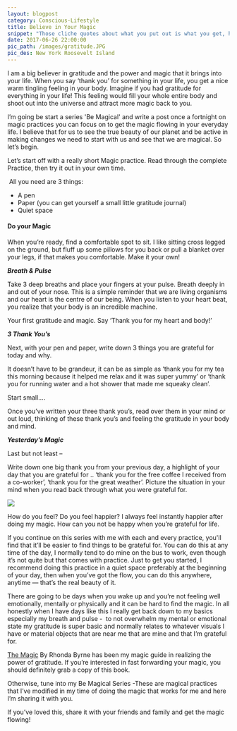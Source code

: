 ```yaml
---
layout: blogpost
category: Conscious-Lifestyle
title: Believe in Your Magic
snippet: "Those cliche quotes about what you put out is what you get, have a truth. Gratitude and practicing the magic is a powerful tool for making our life a much happier one. This is the first practice in my 'Be Magical' Series."
date: 2017-06-26 22:00:00
pic_path: /images/gratitude.JPG
pic_des: New York Roosevelt Island
---
```



I am a big believer in gratitude and the power and magic that it brings into your life. When you say ‘thank you’ for something in your life, you get a nice warm tingling feeling in your body. Imagine if you had gratitude for everything in your life! This feeling would fill your whole entire body and shoot out into the universe and attract more magic back to you.

I’m going be start a series 'Be Magical' and write a post once a fortnight on magic practices you can focus on to get the magic flowing in your everyday life. I believe that for us to see the true beauty of our planet and be active in making changes we need to start with us and see that we are magical. So let’s begin.

Let’s start off with a really short Magic practice. Read through the complete Practice, then try it out in your own time.

 All you need are 3 things:

* A pen
* Paper (you can get yourself a small little gratitude journal)
* Quiet space

#### **Do your Magic**

When you’re ready, find a comfortable spot to sit. I like sitting cross legged on the ground, but fluff up some pillows for you back or pull a blanket over your legs, if that makes you comfortable. Make it your own!

***Breath & Pulse***

Take 3 deep breaths and place your fingers at your pulse. Breath deeply in and out of your nose. This is a simple reminder that we are living organisms and our heart is the centre of our being. When you listen to your heart beat, you realize that your body is an incredible machine.

Your first gratitude and magic. Say ‘Thank you for my heart and body!’

***3 Thank You’s***

Next, with your pen and paper, write down 3 things you are grateful for today and why.

It doesn’t have to be grandeur, it can be as simple as ‘thank you for my tea this morning because it helped me relax and it was super yummy’ or ‘thank you for running water and a hot shower that made me squeaky clean’.

Start small….

Once you’ve written your three thank you’s, read over them in your mind or out loud, thinking of these thank you’s and feeling the gratitude in your body and mind.

***Yesterday’s Magic***

Last but not least –

Write down one big thank you from your previous day, a highlight of your day that you are grateful for .. ‘thank you for the free coffee I received from a co-worker’, ‘thank you for the great weather’. Picture the situation in your mind when you read back through what you were grateful for.

![](/uploads/versions/img-1004---x----6000-4000x---.JPG)

How do you feel? Do you feel happier? I always feel instantly happier after doing my magic. How can you not be happy when you’re grateful for life.

If you continue on this series with me with each and every practice, you'll find that it’ll be easier to find things to be grateful for. You can do this at any time of the day, I normally tend to do mine on the bus to work, even though it’s not quite but that comes with practice. Just to get you started, I recommend doing this practice in a quiet space preferably at the beginning of your day, then when you’ve got the flow, you can do this anywhere, anytime — that’s the real beauty of it.

There are going to be days when you wake up and you’re not feeling well emotionally, mentally or physically and it can be hard to find the magic. In all honestly when I have days like this I really get back down to my basics especially my breath and pulse -  to not overwhelm my mental or emotional state my gratitude is super basic and normally relates to whatever visuals I have or material objects that are near me that are mine and that I’m grateful for.

[The Magic](https://www.bookdepository.com/The-Magic-Rhond-Byrne/9781849838399?ref=grid-view&amp;qid=1498565298343&amp;sr=1-1) By Rhonda Byrne has been my magic guide in realizing the power of gratitude. If you’re interested in fast forwarding your magic, you should definitely grab a copy of this book.

Otherwise, tune into my Be Magical Series -These are magical practices that I’ve modified in my time of doing the magic that works for me and here I’m sharing it with you.

If you’ve loved this, share it with your friends and family and get the magic flowing!
